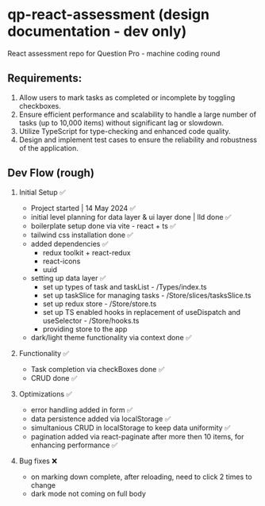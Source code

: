 # qp-react-assessment (design documentation - dev only)

React assessment repo for Question Pro - machine coding round

## Requirements:

1. Allow users to mark tasks as completed or incomplete by toggling checkboxes.
2. Ensure efficient performance and scalability to handle a large number of tasks (up to 10,000 items) without significant lag or slowdown.
3. Utilize TypeScript for type-checking and enhanced code quality.
4. Design and implement test cases to ensure the reliability and robustness of the application.

## Dev Flow (rough)

1. Initial Setup ✅

   - Project started | 14 May 2024 ✅
   - initial level planning for data layer & ui layer done | lld done ✅
   - boilerplate setup done via vite - react + ts ✅
   - tailwind css installation done ✅
   - added dependencies ✅
     - redux toolkit + react-redux
     - react-icons
     - uuid
   - setting up data layer ✅
     - set up types of task and taskList - /Types/index.ts
     - set up taskSlice for managing tasks - /Store/slices/tasksSlice.ts
     - set up redux store - /Store/store.ts
     - set up TS enabled hooks in replacement of useDispatch and useSelector - /Store/hooks.ts
     - providing store to the app
   - dark/light theme functionality via context done ✅

2. Functionality ✅

   - Task completion via checkBoxes done ✅
   - CRUD done ✅

3. Optimizations ✅

   - error handling added in form ✅
   - data persistence added via localStorage ✅
   - simultanious CRUD in localStorage to keep data uniformity ✅
   - pagination added via react-paginate after more then 10 items, for enhancing performance ✅

4. Bug fixes ❌

   - on marking down complete, after reloading, need to click 2 times to change
   - dark mode not coming on full body
